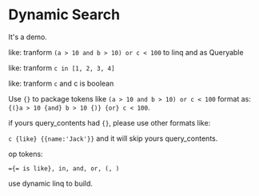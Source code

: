 # Dynamic Search

It's a demo.

like: tranform `(a > 10 and b > 10) or c < 100` to linq and as Queryable<T>

like: tranform `c in [1, 2, 3, 4]`

like: tranform `c` and c is boolean

Use `{}` to package tokens like `(a > 10 and b > 10) or c < 100` format as:
`{(}a > 10 {and} b > 10 {)} {or} c < 100`.

if yours query_contents had `{}`, please use other formats like:

`c {like} {{name:'Jack'}}` and it will skip yours query_contents.

op tokens:

`={= is like}, in, and, or, (, )`

use dynamic linq to build.
